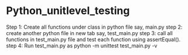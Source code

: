 # Python_unitlevel_testing

Step 1: Create all functions under class in python file say, main.py
step 2: create another python file in new tab say, test_main.py 
step 3: call all functions in test_main.py file and test each function using assertEqual().
step 4: Run test_main.py as python -m unittest test_main.py -v 
